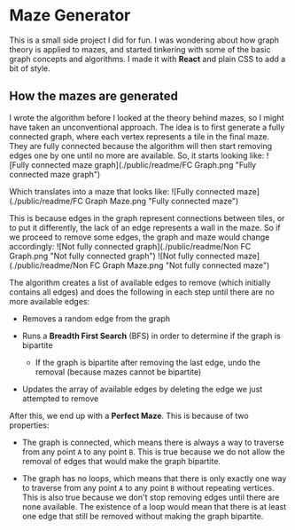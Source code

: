 # Maze Generator

This is a small side project I did for fun. I was wondering about how graph theory is applied to mazes, and started tinkering with some of the basic graph concepts and algorithms. I made it with **React** and plain CSS to add a bit of style.

## How the mazes are generated

I wrote the algorithm before I looked at the theory behind mazes, so I might have taken an unconventional approach. The idea is to first generate a fully connected graph, where each vertex represents a tile in the final maze. They are fully connected because the algorithm will then start removing edges one by one until no more are available. So, it starts looking like:
![Fully connected maze graph](./public/readme/FC Graph.png  "Fully connected maze graph")

Which translates into a maze that looks like:
![Fully connected maze](./public/readme/FC Graph Maze.png  "Fully connected maze")

This is because edges in the graph represent connections between tiles, or to put it differently, the lack of an edge represents a wall in the maze. So if we proceed to remove some edges, the graph and maze would change accordingly:
![Not fully connected graph](./public/readme/Non FC Graph.png  "Not fully connected graph") ![Not fully connected maze](./public/readme/Non FC Graph Maze.png  "Not fully connected maze")

The algorithm creates a list of available edges to remove (which initially contains all edges) and does the following in each step until there are no more available edges:

- Removes a random edge from the graph

- Runs a **Breadth First Search** (BFS) in order to determine if the graph is bipartite
	- If the graph is bipartite after removing the last edge, undo the removal (because mazes cannot be bipartite)
	
- Updates the array of available edges by deleting the edge we just attempted to remove

After this, we end up with a **Perfect Maze**. This is because of two properties:

- The graph is connected, which means there is always a way to traverse from any point `A` to any point `B`. This is true because we do not allow the removal of edges that would make the graph bipartite.

- The graph has no loops, which means that there is only exactly one way to traverse from any point `A` to any point `B` without repeating vertices. This is also true because we don't stop removing edges until there are none available. The existence of a loop would mean that there is at least one edge that still be removed without making the graph bipartite.